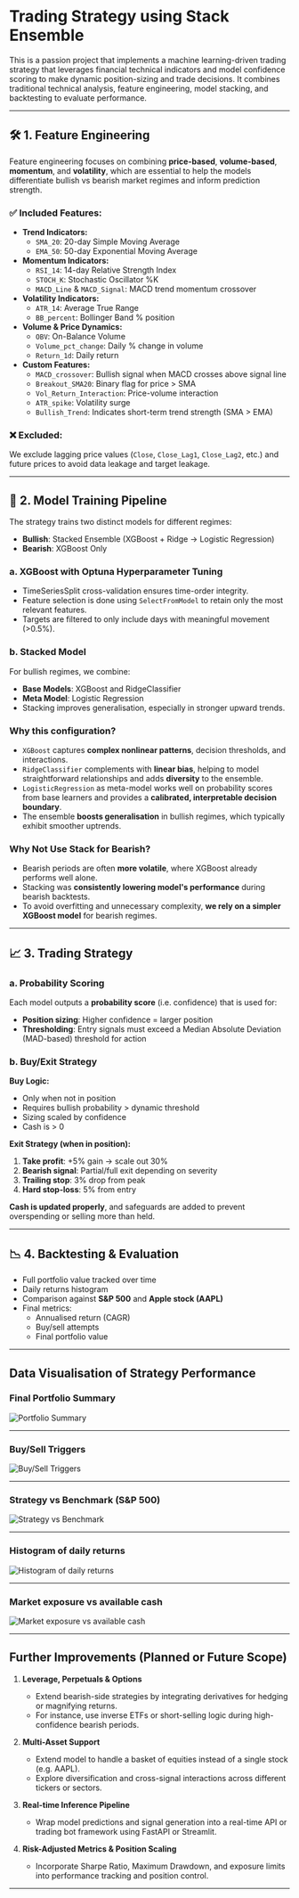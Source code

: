 # Trading Strategy using Stack Ensemble

This is a passion project that implements a machine learning-driven trading strategy that leverages financial technical indicators and model confidence scoring to make dynamic position-sizing and trade decisions. It combines traditional technical analysis, feature engineering, model stacking, and backtesting to evaluate performance.

---

## 🛠️ 1. Feature Engineering

Feature engineering focuses on combining **price-based**, **volume-based**, **momentum**, and **volatility**, which are essential to help the models differentiate bullish vs bearish market regimes and inform prediction strength.

### ✅ Included Features:
- **Trend Indicators:**
  - `SMA_20`: 20-day Simple Moving Average
  - `EMA_50`: 50-day Exponential Moving Average
- **Momentum Indicators:**
  - `RSI_14`: 14-day Relative Strength Index
  - `STOCH_K`: Stochastic Oscillator %K
  - `MACD_Line` & `MACD_Signal`: MACD trend momentum crossover
- **Volatility Indicators:**
  - `ATR_14`: Average True Range
  - `BB_percent`: Bollinger Band % position
- **Volume & Price Dynamics:**
  - `OBV`: On-Balance Volume
  - `Volume_pct_change`: Daily % change in volume
  - `Return_1d`: Daily return
- **Custom Features:**
  - `MACD_crossover`: Bullish signal when MACD crosses above signal line
  - `Breakout_SMA20`: Binary flag for price > SMA
  - `Vol_Return_Interaction`: Price-volume interaction
  - `ATR_spike`: Volatility surge
  - `Bullish_Trend`: Indicates short-term trend strength (SMA > EMA)

### ❌ Excluded:

We exclude lagging price values (`Close`, `Close_Lag1`, `Close_Lag2`, etc.) and future prices to avoid data leakage and target leakage.

---

## 🤖 2. Model Training Pipeline

The strategy trains two distinct models for different regimes:
- **Bullish**: Stacked Ensemble (XGBoost + Ridge → Logistic Regression)
- **Bearish**: XGBoost Only

### a. XGBoost with Optuna Hyperparameter Tuning
- TimeSeriesSplit cross-validation ensures time-order integrity.
- Feature selection is done using `SelectFromModel` to retain only the most relevant features.
- Targets are filtered to only include days with meaningful movement (>0.5%).

### b. Stacked Model
For bullish regimes, we combine:
- **Base Models**: XGBoost and RidgeClassifier
- **Meta Model**: Logistic Regression
- Stacking improves generalisation, especially in stronger upward trends.

### Why this configuration?
- `XGBoost` captures **complex nonlinear patterns**, decision thresholds, and interactions.
- `RidgeClassifier` complements with **linear bias**, helping to model straightforward relationships and adds **diversity** to the ensemble.
- `LogisticRegression` as meta-model works well on probability scores from base learners and provides a **calibrated, interpretable decision boundary**.
- The ensemble **boosts generalisation** in bullish regimes, which typically exhibit smoother uptrends.

### Why Not Use Stack for Bearish?
- Bearish periods are often **more volatile**, where XGBoost already performs well alone.
- Stacking was **consistently lowering model's performance** during bearish backtests.
- To avoid overfitting and unnecessary complexity, **we rely on a simpler XGBoost model** for bearish regimes.


---

## 📈 3. Trading Strategy

### a. Probability Scoring
Each model outputs a **probability score** (i.e. confidence) that is used for:
- **Position sizing**: Higher confidence = larger position
- **Thresholding**: Entry signals must exceed a Median Absolute Deviation (MAD-based) threshold for action

### b. Buy/Exit Strategy

**Buy Logic:**
- Only when not in position
- Requires bullish probability > dynamic threshold
- Sizing scaled by confidence
- Cash is > 0

**Exit Strategy (when in position):**
1. **Take profit**: +5% gain → scale out 30%
2. **Bearish signal**: Partial/full exit depending on severity
3. **Trailing stop**: 3% drop from peak
4. **Hard stop-loss**: 5% from entry

**Cash is updated properly**, and safeguards are added to prevent overspending or selling more than held.

---

## 📉 4. Backtesting & Evaluation

- Full portfolio value tracked over time
- Daily returns histogram
- Comparison against **S&P 500** and **Apple stock (AAPL)**
- Final metrics:
  - Annualised return (CAGR)
  - Buy/sell attempts
  - Final portfolio value

---

## Data Visualisation of Strategy Performance

### Final Portfolio Summary
![Portfolio Summary](screenshots/Summary.png)  

---

### Buy/Sell Triggers
![Buy/Sell Triggers](screenshots/triggers.png)  

---

### Strategy vs Benchmark (S&P 500)
![Strategy vs Benchmark](screenshots/benchmark.png)  

---

### Histogram of daily returns
![Histogram of daily returns](screenshots/histogram.png)  

---

### Market exposure vs available cash
![Market exposure vs available cash](screenshots/exposure.png)  

---

## Further Improvements (Planned or Future Scope)

1. **Leverage, Perpetuals & Options**  
   - Extend bearish-side strategies by integrating derivatives for hedging or magnifying returns.  
   - For instance, use inverse ETFs or short-selling logic during high-confidence bearish periods.

2. **Multi-Asset Support**  
   - Extend model to handle a basket of equities instead of a single stock (e.g. AAPL).  
   - Explore diversification and cross-signal interactions across different tickers or sectors.

3. **Real-time Inference Pipeline**  
   - Wrap model predictions and signal generation into a real-time API or trading bot framework using FastAPI or Streamlit.

4. **Risk-Adjusted Metrics & Position Scaling**  
   - Incorporate Sharpe Ratio, Maximum Drawdown, and exposure limits into performance tracking and position control.

---
